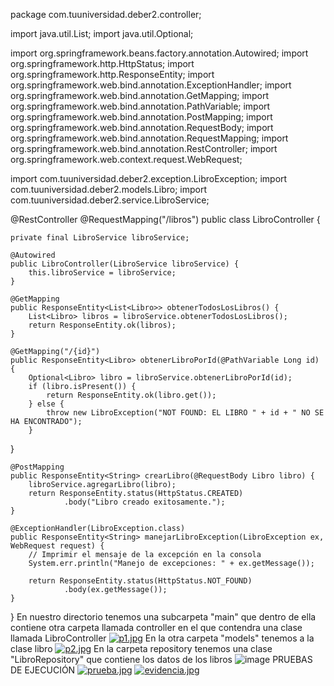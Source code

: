 package com.tuuniversidad.deber2.controller;

import java.util.List;
import java.util.Optional;

import org.springframework.beans.factory.annotation.Autowired;
import org.springframework.http.HttpStatus;
import org.springframework.http.ResponseEntity;
import org.springframework.web.bind.annotation.ExceptionHandler;
import org.springframework.web.bind.annotation.GetMapping;
import org.springframework.web.bind.annotation.PathVariable;
import org.springframework.web.bind.annotation.PostMapping;
import org.springframework.web.bind.annotation.RequestBody;
import org.springframework.web.bind.annotation.RequestMapping;
import org.springframework.web.bind.annotation.RestController;
import org.springframework.web.context.request.WebRequest;

import com.tuuniversidad.deber2.exception.LibroException;
import com.tuuniversidad.deber2.models.Libro;
import com.tuuniversidad.deber2.service.LibroService;

@RestController
@RequestMapping("/libros")
public class LibroController {

    private final LibroService libroService;

    @Autowired
    public LibroController(LibroService libroService) {
        this.libroService = libroService;
    }

    @GetMapping
    public ResponseEntity<List<Libro>> obtenerTodosLosLibros() {
        List<Libro> libros = libroService.obtenerTodosLosLibros();
        return ResponseEntity.ok(libros);
    }

    @GetMapping("/{id}")
    public ResponseEntity<Libro> obtenerLibroPorId(@PathVariable Long id) {
        Optional<Libro> libro = libroService.obtenerLibroPorId(id);
        if (libro.isPresent()) {
            return ResponseEntity.ok(libro.get());
        } else {
            throw new LibroException("NOT FOUND: EL LIBRO " + id + " NO SE HA ENCONTRADO");
        }
}
    
    @PostMapping
    public ResponseEntity<String> crearLibro(@RequestBody Libro libro) {
        libroService.agregarLibro(libro);
        return ResponseEntity.status(HttpStatus.CREATED)
                .body("Libro creado exitosamente.");
    }

    @ExceptionHandler(LibroException.class)
    public ResponseEntity<String> manejarLibroException(LibroException ex, WebRequest request) {
        // Imprimir el mensaje de la excepción en la consola
        System.err.println("Manejo de excepciones: " + ex.getMessage());
        
        return ResponseEntity.status(HttpStatus.NOT_FOUND)
                .body(ex.getMessage());
    }
}
En nuestro directorio tenemos una subcarpeta "main" que dentro de ella contiene otra carpeta llamada controller en el que contendra una clase llamada LibroController
[![p1.jpg](https://i.postimg.cc/v8SfPLtx/p1.jpg)](https://postimg.cc/14w8XFTy)
En la otra carpeta "models" tenemos a la clase libro
[![p2.jpg](https://i.postimg.cc/Vsrs9jGN/p2.jpg)](https://postimg.cc/6TKNtGNs)
En la carpeta repository tenemos una clase "LibroRepository" que contiene los datos de los libros
![image](https://github.com/nayeabi/API-Libro_excepciones/assets/147847823/fc4abff4-f356-4f50-a19f-0b81a611bcc3)
PRUEBAS DE EJECUCIÓN
[![prueba.jpg](https://i.postimg.cc/wB4R7Jn0/prueba.jpg)](https://postimg.cc/XZFYPZjC)
[![evidencia.jpg](https://i.postimg.cc/JhS7fQfV/evidencia.jpg)](https://postimg.cc/nsYt7qV0)
